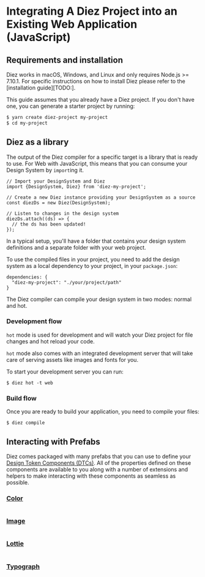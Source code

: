# Integrating A Diez Project into an Existing Web Application (JavaScript)

## Requirements and installation

Diez works in macOS, Windows, and Linux and only requires Node.js >= 7.10.1. For specific instructions on how to install Diez please refer to the [installation guide][TODO:].

This guide assumes that you already have a Diez project. If you don't have one, you can generate a starter project by running:

```bash
$ yarn create diez-project my-project
$ cd my-project
```

## Diez as a library

The output of the Diez compiler for a specific target is a library that is ready to use. For Web with JavaScript, this means that you can consume your Design System by `import`ing it.

```
// Import your DesignSystem and Diez
import {DesignSystem, Diez} from 'diez-my-project';

// Create a new Diez instance providing your DesignSystem as a source
const diezDs = new Diez(DesignSystem);

// Listen to changes in the design system
diezDs.attach((ds) => {
  // the ds has been updated!
});
```

In a typical setup, you'll have a folder that contains your design system definitions and a separate folder with your web project.

To use the compiled files in your project, you need to add the design system as a local dependency to your project, in your `package.json`:

```
dependencies: {
  "diez-my-project": "./your/project/path"
}
```

The Diez compiler can compile your design system in two modes: normal and hot.

### Development flow

`hot` mode is used for development and will watch your Diez project for file changes and hot reload your code.

`hot` mode also comes with an integrated development server that will take care of serving assets like images and fonts for you.

To start your development server you can run:

```
$ diez hot -t web
```

### Build flow

Once you are ready to build your application, you need to compile your files:

```
$ diez compile
```

## Interacting with Prefabs

Diez comes packaged with many prefabs that you can use to define your [Design Token Components (DTCs)](TODO:). All of the properties defined on these components are available to you along with a number of extensions and helpers to make interacting with these components as seamless as possible.

### [Color](TODO:)

```javascript
```

### [Image](TODO:)

```javascript
```

### [Lottie](TODO:)

```javascript
```

### [Typograph](TODO:)
